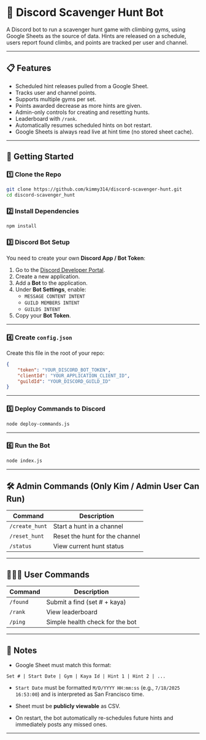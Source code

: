 # 🧗 Discord Scavenger Hunt Bot

A Discord bot to run a scavenger hunt game with climbing gyms, using Google Sheets as the source of data. Hints are released on a schedule, users report found climbs, and points are tracked per user and channel.

---

## 📋 Features
- Scheduled hint releases pulled from a Google Sheet.
- Tracks user and channel points.
- Supports multiple gyms per set.
- Points awarded decrease as more hints are given.
- Admin-only controls for creating and resetting hunts.
- Leaderboard with `/rank`.
- Automatically resumes scheduled hints on bot restart.
- Google Sheets is always read live at hint time (no stored sheet cache).

---

## 🚀 Getting Started

### 1️⃣ Clone the Repo
```bash
git clone https://github.com/kimmy314/discord-scavenger-hunt.git
cd discord-scavenger_hunt
```

### 2️⃣ Install Dependencies
```bash
npm install
```

### 3️⃣ Discord Bot Setup
You need to create your own **Discord App / Bot Token**:
1. Go to the [Discord Developer Portal](https://discord.com/developers/applications).
2. Create a new application.
3. Add a **Bot** to the application.
4. Under **Bot Settings**, enable:
   - `MESSAGE CONTENT INTENT`
   - `GUILD MEMBERS INTENT`
   - `GUILDS INTENT`
5. Copy your **Bot Token**.

---

### 4️⃣ Create `config.json`
Create this file in the root of your repo:

```json
{
    "token": "YOUR_DISCORD_BOT_TOKEN",
    "clientId": "YOUR_APPLICATION_CLIENT_ID",
    "guildId": "YOUR_DISCORD_GUILD_ID"
}
```

---

### 5️⃣ Deploy Commands to Discord
```bash
node deploy-commands.js
```

---

### 6️⃣ Run the Bot
```bash
node index.js
```

---

## 🛠 Admin Commands (Only Kim / Admin User Can Run)

| Command        | Description                  |
|----------------|------------------------------|
| `/create_hunt` | Start a hunt in a channel     |
| `/reset_hunt`  | Reset the hunt for the channel|
| `/status`      | View current hunt status      |

---

## 🧑‍🤝‍🧑 User Commands

| Command   | Description                 |
|-----------|-----------------------------|
| `/found`  | Submit a find (set # + kaya) |
| `/rank`   | View leaderboard             |
| `/ping`   | Simple health check for the bot|

---

## 📝 Notes
- Google Sheet must match this format:

```
Set # | Start Date | Gym | Kaya Id | Hint 1 | Hint 2 | ...
```

- `Start Date` must be formatted `M/D/YYYY HH:mm:ss` (e.g., `7/18/2025 16:53:00`) and is interpreted as San Francisco time.
- Sheet must be **publicly viewable** as CSV.

- On restart, the bot automatically re-schedules future hints and immediately posts any missed ones.

---
